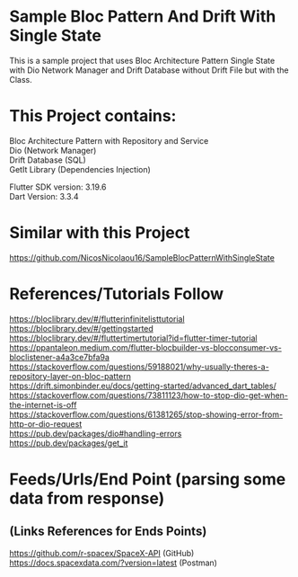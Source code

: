 # Sample Bloc Pattern And Drift With Single State
This is a sample project that uses Bloc Architecture Pattern Single State with Dio Network Manager and Drift Database without Drift File but with the Class.

# This Project contains:
Bloc Architecture Pattern with Repository and Service <br />
Dio (Network Manager) <br />
Drift Database (SQL) <br />
GetIt Library (Dependencies Injection) <br />

Flutter SDK version: 3.19.6 <br />
Dart Version: 3.3.4 <br />

# Similar with this Project
https://github.com/NicosNicolaou16/SampleBlocPatternWithSingleState <br />

# References/Tutorials Follow
https://bloclibrary.dev/#/flutterinfinitelisttutorial <br />
https://bloclibrary.dev/#/gettingstarted <br />
https://bloclibrary.dev/#/fluttertimertutorial?id=flutter-timer-tutorial <br />
https://ppantaleon.medium.com/flutter-blocbuilder-vs-blocconsumer-vs-bloclistener-a4a3ce7bfa9a <br />
https://stackoverflow.com/questions/59188021/why-usually-theres-a-repository-layer-on-bloc-pattern <br />
https://drift.simonbinder.eu/docs/getting-started/advanced_dart_tables/ <br />
https://stackoverflow.com/questions/73811123/how-to-stop-dio-get-when-the-internet-is-off <br />
https://stackoverflow.com/questions/61381265/stop-showing-error-from-http-or-dio-request <br />
https://pub.dev/packages/dio#handling-errors <br />
https://pub.dev/packages/get_it <br />

# Feeds/Urls/End Point (parsing some data from response)
## (Links References for Ends Points)
https://github.com/r-spacex/SpaceX-API (GitHub) <br />
https://docs.spacexdata.com/?version=latest (Postman) <br />
